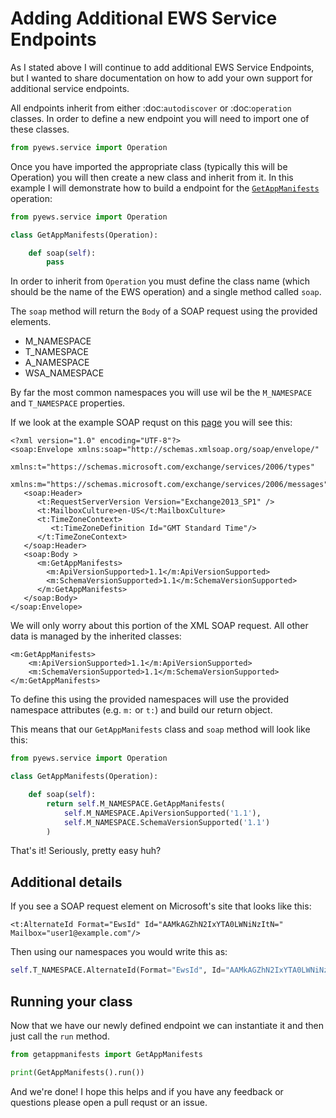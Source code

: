 # Adding Additional EWS Service Endpoints

As I stated above I will continue to add additional EWS Service Endpoints, but I wanted to share documentation on how to add your own support for additional service endpoints.

All endpoints inherit from either :doc:`autodiscover` or :doc:`operation` classes.  In order to define a new endpoint you will need to import one of these classes.

```python
from pyews.service import Operation
```

Once you have imported the appropriate class (typically this will be Operation) you will then create a new class and inherit from it.  In this example I will demonstrate how to build a endpoint for the [`GetAppManifests`](https://docs.microsoft.com/en-us/exchange/client-developer/web-service-reference/getappmanifests-operation) operation:

```python
from pyews.service import Operation

class GetAppManifests(Operation):

    def soap(self):
        pass
```

In order to inherit from `Operation` you must define the class name (which should be the name of the EWS operation) and a single method called `soap`.

The `soap` method will return the `Body` of a SOAP request using the provided elements.

* M_NAMESPACE
* T_NAMESPACE
* A_NAMESPACE
* WSA_NAMESPACE

By far the most common namespaces you will use wil be the `M_NAMESPACE` and `T_NAMESPACE` properties.

If we look at the example SOAP requst on this [page](https://docs.microsoft.com/en-us/exchange/client-developer/web-service-reference/getappmanifests-operation) you will see this:

```
<?xml version="1.0" encoding="UTF-8"?>
<soap:Envelope xmlns:soap="http://schemas.xmlsoap.org/soap/envelope/"
               xmlns:t="https://schemas.microsoft.com/exchange/services/2006/types"
               xmlns:m="https://schemas.microsoft.com/exchange/services/2006/messages">
   <soap:Header>
      <t:RequestServerVersion Version="Exchange2013_SP1" />
      <t:MailboxCulture>en-US</t:MailboxCulture>
      <t:TimeZoneContext>
         <t:TimeZoneDefinition Id="GMT Standard Time"/>
      </t:TimeZoneContext>
   </soap:Header>
   <soap:Body >
      <m:GetAppManifests>
        <m:ApiVersionSupported>1.1</m:ApiVersionSupported>
        <m:SchemaVersionSupported>1.1</m:SchemaVersionSupported>
      </m:GetAppManifests>
   </soap:Body>
</soap:Envelope>
```

We will only worry about this portion of the XML SOAP request.  All other data is managed by the inherited classes:

```
<m:GetAppManifests>
    <m:ApiVersionSupported>1.1</m:ApiVersionSupported>
    <m:SchemaVersionSupported>1.1</m:SchemaVersionSupported>
</m:GetAppManifests>
```

To define this using the provided namespaces will use the provided namespace attributes (e.g. `m:` or `t:`) and build our return object.

This means that our `GetAppManifests` class and `soap` method will look like this:

```python
from pyews.service import Operation

class GetAppManifests(Operation):

    def soap(self):
        return self.M_NAMESPACE.GetAppManifests(
            self.M_NAMESPACE.ApiVersionSupported('1.1'),
            self.M_NAMESPACE.SchemaVersionSupported('1.1')
        )
```

That's it!  Seriously, pretty easy huh?

## Additional details

If you see a SOAP request element on Microsoft's site that looks like this:

```
<t:AlternateId Format="EwsId" Id="AAMkAGZhN2IxYTA0LWNiNzItN=" Mailbox="user1@example.com"/>
```

Then using our namespaces you would write this as:

```python
self.T_NAMESPACE.AlternateId(Format="EwsId", Id="AAMkAGZhN2IxYTA0LWNiNzItN=", Mailbox="user1@example.com")
```

## Running your class

Now that we have our newly defined endpoint we can instantiate it and then just call the `run` method.

```python
from getappmanifests import GetAppManifests

print(GetAppManifests().run())
```

And we're done!  I hope this helps and if you have any feedback or questions please open a pull requst or an issue.